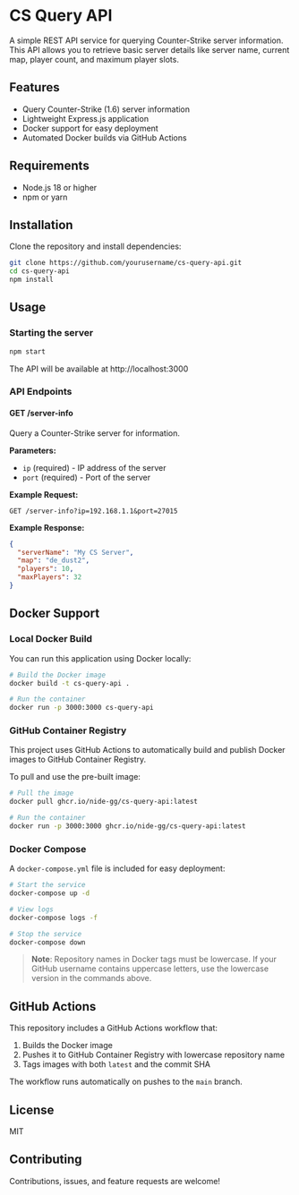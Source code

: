 # CS Query API

A simple REST API service for querying Counter-Strike server information. This API allows you to retrieve basic server details like server name, current map, player count, and maximum player slots.

## Features

- Query Counter-Strike (1.6) server information
- Lightweight Express.js application
- Docker support for easy deployment
- Automated Docker builds via GitHub Actions

## Requirements

- Node.js 18 or higher
- npm or yarn

## Installation

Clone the repository and install dependencies:

```bash
git clone https://github.com/yourusername/cs-query-api.git
cd cs-query-api
npm install
```

## Usage

### Starting the server

```bash
npm start
```

The API will be available at http://localhost:3000

### API Endpoints

#### GET /server-info

Query a Counter-Strike server for information.

**Parameters:**

- `ip` (required) - IP address of the server
- `port` (required) - Port of the server

**Example Request:**

```
GET /server-info?ip=192.168.1.1&port=27015
```

**Example Response:**

```json
{
  "serverName": "My CS Server",
  "map": "de_dust2",
  "players": 10,
  "maxPlayers": 32
}
```

## Docker Support

### Local Docker Build

You can run this application using Docker locally:

```bash
# Build the Docker image
docker build -t cs-query-api .

# Run the container
docker run -p 3000:3000 cs-query-api
```

### GitHub Container Registry

This project uses GitHub Actions to automatically build and publish Docker images to GitHub Container Registry.

To pull and use the pre-built image:

```bash
# Pull the image
docker pull ghcr.io/nide-gg/cs-query-api:latest

# Run the container
docker run -p 3000:3000 ghcr.io/nide-gg/cs-query-api:latest
```

### Docker Compose

A `docker-compose.yml` file is included for easy deployment:

```bash
# Start the service
docker-compose up -d

# View logs
docker-compose logs -f

# Stop the service
docker-compose down
```

> **Note**: Repository names in Docker tags must be lowercase. If your GitHub username contains uppercase letters, use the lowercase version in the commands above.

## GitHub Actions

This repository includes a GitHub Actions workflow that:

1. Builds the Docker image
2. Pushes it to GitHub Container Registry with lowercase repository name
3. Tags images with both `latest` and the commit SHA

The workflow runs automatically on pushes to the `main` branch.

## License

MIT

## Contributing

Contributions, issues, and feature requests are welcome! 